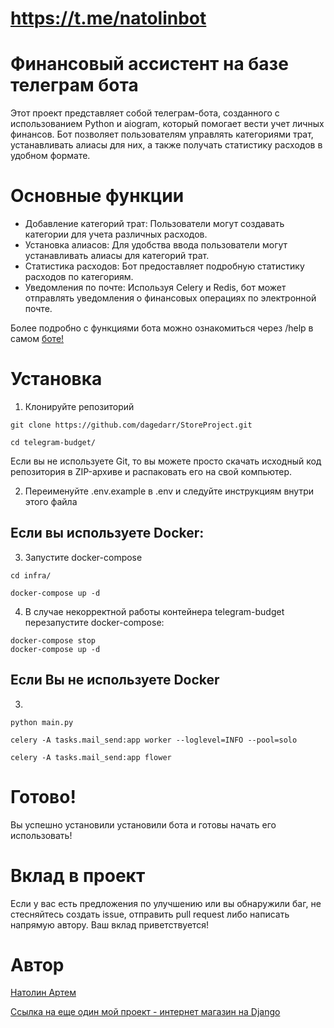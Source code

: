 # https://t.me/natolinbot

# Финансовый ассистент на базе телеграм бота

Этот проект представляет собой телеграм-бота, созданного с использованием Python и aiogram, который помогает вести учет личных финансов. Бот позволяет пользователям управлять категориями трат, устанавливать алиасы для них, а также получать статистику расходов в удобном формате.

# Основные функции
- Добавление категорий трат: Пользователи могут создавать категории для учета различных расходов.
- Установка алиасов: Для удобства ввода пользователи могут устанавливать алиасы для категорий трат.
- Статистика расходов: Бот предоставляет подробную статистику расходов по категориям.
- Уведомления по почте: Используя Celery и Redis, бот может отправлять уведомления о финансовых операциях по электронной почте.

Более подробно с функциями бота можно ознакомиться через /help в самом [боте!](https://t.me/natolinbot)

# Установка

1. Клонируйте репозиторий
```
git clone https://github.com/dagedarr/StoreProject.git

cd telegram-budget/
```
Если вы не используете Git, то вы можете просто скачать исходный код репозитория в ZIP-архиве и распаковать его на свой компьютер.

2. Переименуйте .env.example в .env и следуйте инструкциям внутри этого файла

## Если вы используете Docker:

3. Запустите docker-compose

```
cd infra/

docker-compose up -d
```
4. В случае некорректной работы контейнера telegram-budget перезапустите docker-compose:

```
docker-compose stop
docker-compose up -d
```

## Если Вы не используете Docker

3.

```
python main.py

celery -A tasks.mail_send:app worker --loglevel=INFO --pool=solo

celery -A tasks.mail_send:app flower
```

# Готово!
Вы успешно установили установили бота и готовы начать его использовать!

# Вклад в проект
Если у вас есть предложения по улучшению или вы обнаружили баг, не стесняйтесь создать issue, отправить pull request либо написать напрямую автору. Ваш вклад приветствуется!

# Автор
[Натолин Артем](https://github.com/dagedarr)

[Ссылка на еще один мой проект - интернет магазин на Django](https://github.com/dagedarr/StoreProject) 